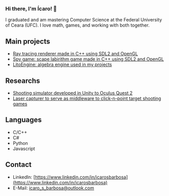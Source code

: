 ### Hi there, I'm Ícaro! 👋

I graduated and am mastering Computer Science at the Federal University of Ceara (UFC). I love math, games, and working with both together.

## Main projects

- [Ray tracing renderer made in C++ using SDL2 and OpenGL](https://github.com/icaroslb/CG_2)
- [Spy game: scape labirithm game made in C++ using SDL2 and OpenGL](https://github.com/icaroslb/SpyGame)
- [LitoEngine: algebra engine used in my projects](https://github.com/icaroslb/LitoEngine)

## Researchs

- [Shooting simulator developed in Unity to Oculus Quest 2](https://periodicos.ufpb.br/index.php/cei/issue/view/2817/708)
- [Laser capturer to serve as middleware to click-n-point target shooting games](https://ieeexplore.ieee.org/document/9637635)

## Languages

- C/C++
- C#
- Python
- Javascript

## Contact

- LinkedIn: [https://www.linkedin.com/in/icarosbarbosa](https://www.linkedin.com/in/icarosbarbosa)
- E-Mail: [icaro_s_barbosa@outlook.com](mailto:icaro_s_barbosa@outlook.com)

<!--
**icaroslb/icaroslb** is a ✨ _special_ ✨ repository because its `README.md` (this file) appears on your GitHub profile.

Here are some ideas to get you started:

- 🔭 I’m currently working on ...
- 🌱 I’m currently learning ...
- 👯 I’m looking to collaborate on ...
- 🤔 I’m looking for help with ...
- 💬 Ask me about ...
- 📫 How to reach me: ...
- 😄 Pronouns: ...
- ⚡ Fun fact: ...
-->
